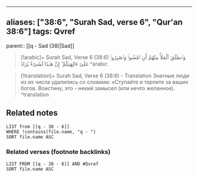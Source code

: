 
---
aliases: ["38:6", "Surah Sad, verse 6", "Qur'an 38:6"]
tags: Qvref
---

parent:: [[q - Sad (38)|Sad]]

> [!arabic]+ Surah Sad, Verse 6 (38:6)
> <span class="quran-arabic">وَٱنطَلَقَ ٱلْمَلَأُ مِنْهُمْ أَنِ ٱمْشُوا۟ وَٱصْبِرُوا۟ عَلَىٰٓ ءَالِهَتِكُمْ ۖ إِنَّ هَـٰذَا لَشَىْءٌ يُرَادُ</span>
^arabic

> [!translation]+ Surah Sad, Verse 6 (38:6) - Translation
> Знатные люди из их числа удалились со словами: «Ступайте и терпите за ваших богов. Воистину, это - некий замысел (или нечто желанное).
^translation



## Related notes
```dataview
LIST from [[q - 38 - 6]]
WHERE !contains(file.name, "q - ")
SORT file.name ASC
```

### Related verses (footnote backlinks)
```dataview
LIST FROM [[q - 38 - 6]] AND #Qvref
SORT file.name ASC
```

